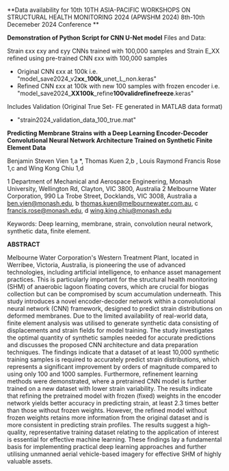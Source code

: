 **Data availability for 10th 10TH ASIA-PACIFIC WORKSHOPS ON STRUCTURAL HEALTH MONITORING 2024 (APWSHM 2024) 8th-10th Decemeber 2024 Conference **

**Demonstration of Python Script for CNN U-Net model**
Files and Data:

Strain εxx εxy and εyy CNNs trained with 100,000 samples and Strain E_XX refined using pre-trained CNN εxx with 100,000 samples

- Original CNN εxx at 100k i.e. "model_save2024_v2**xx**_**100k**_unet_L_non.keras"
- Refined CNN εxx at 100k with new 100 samples with frozen encoder  i.e. "model_save2024_**XX100k**_refine**100**__**__validrefine__**__**freeze**.keras"

Includes Validation (Original True Set- FE generated in MATLAB data format) 

- "strain2024_validation_data_100_true.mat"



**Predicting Membrane Strains with a Deep Learning Encoder-Decoder Convolutional Neural Network Architecture Trained on Synthetic Finite Element Data**

Benjamin Steven Vien 1,a *, Thomas Kuen 2,b , Louis Raymond Francis Rose 1,c and Wing Kong Chiu 1,d 

1 Department of Mechanical and Aerospace Engineering, Monash University, Wellington Rd, Clayton, VIC 3800, Australia 
2 Melbourne Water Corporation, 990 La Trobe Street, Docklands, VIC 3008, Australia
a ben.vien@monash.edu, b thomas.kuen@melbournewater.com.au, c francis.rose@monash.edu, d wing.king.chiu@monash.edu

Keywords: Deep learning, membrane, strain, convolution neural network, synthetic data, finite element.

**ABSTRACT**

Melbourne Water Corporation's Western Treatment Plant, located in Werribee, Victoria, Australia, is pioneering the use of advanced technologies, including artificial intelligence, to enhance asset management practices. This is particularly important for the structural health monitoring (SHM) of anaerobic lagoon floating covers, which are crucial for biogas collection but can be compromised by scum accumulation underneath. This study introduces a novel encoder-decoder network within a convolutional neural network (CNN) framework, designed to predict strain distributions on deformed membranes. Due to the limited availability of real-world data, finite element analysis was utilised to generate synthetic data consisting of displacements and strain fields for model training. The study investigates the optimal quantity of synthetic samples needed for accurate predictions and discusses the proposed CNN architecture and data preparation techniques. The findings indicate that a dataset of at least 10,000 synthetic training samples is required to accurately predict strain distributions, which represents a significant improvement by orders of magnitude compared to using only 100 and 1000 samples. Furthermore, refinement learning methods were demonstrated, where a pretrained CNN model is further trained on a new dataset with lower strain variability. The results indicate that refining the pretrained model with frozen (fixed) weights in the encoder network yields better accuracy in predicting strain, at least 2.3 times better than those without frozen weights. However, the refined model without frozen weights retains more information from the original dataset and is more consistent in predicting strain profiles. The results suggest a high-quality, representative training dataset relating to the application of interest is essential for effective machine learning. These findings lay a fundamental basis for implementing practical deep learning approaches and further utilising unmanned aerial vehicle-based imagery for effective SHM of highly valuable assets.
